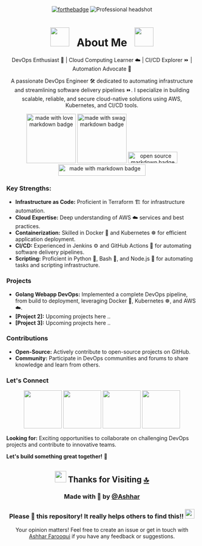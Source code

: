 <!---
ashharfarooqui/ashharfarooqui is a ✨ special ✨ repository because its `README.md` (this file) appears on your GitHub profile.
You can click the Preview link to take a look at your changes.
--->

<div align="center">
  
  [![forthebadge](https://forthebadge.com/images/badges/powered-by-coffee.svg)](https://forthebadge.com)
  <img src="https://media.licdn.com/dms/image/v2/D4D16AQHZk2jWl81QSQ/profile-displaybackgroundimage-shrink_350_1400/profile-displaybackgroundimage-shrink_350_1400/0/1724098890469?e=1730332800&v=beta&t=nc6dmQrNW0iIDy5EhZ-ydTVslvST2Co-NI3sMHe1qyg" alt="Professional headshot" /> 


# <img src="https://user-images.githubusercontent.com/74038190/213844263-a8897a51-32f4-4b3b-b5c2-e1528b89f6f3.png" width="50px" /> &nbsp; About Me &nbsp; <img src="https://user-images.githubusercontent.com/74038190/213844263-a8897a51-32f4-4b3b-b5c2-e1528b89f6f3.png" width="50px" />
  
<p>DevOps Enthusiast 🚀 | Cloud Computing Learner ☁️ | CI/CD Explorer ⏩ | Automation Advocate 🤖</p>

A passionate DevOps Engineer 🛠️ dedicated to automating infrastructure and streamlining software delivery pipelines ⏩. I specialize in building scalable, reliable, and secure cloud-native solutions using AWS, Kubernetes, and CI/CD tools. 

<img src="https://forthebadge.com/images/badges/built-with-love.svg" width="130" alt="made with love  markdown badge" >
<img src="https://forthebadge.com/images/badges/built-with-swag.svg" width="130" alt="made with swag markdown badge">
<img src="https://forthebadge.com/images/badges/open-source.svg" width="130" height="30" alt="open source  markdown badge">
<br><img src="https://forthebadge.com/images/badges/made-with-markdown.svg" width="230" height="30" alt="made with markdown badge">
</div>

### Key Strengths:

* **Infrastructure as Code:** Proficient in Terraform 🏗️ for infrastructure automation.
* **Cloud Expertise:** Deep understanding of AWS ☁️ services and best practices.
* **Containerization:** Skilled in Docker 🐳 and Kubernetes ☸️ for efficient application deployment.
* **CI/CD:** Experienced in Jenkins ⚙️ and GitHub Actions 🚀 for automating software delivery pipelines.
* **Scripting:** Proficient in Python 🐍, Bash 🐚, and Node.js 🐢 for automating tasks and scripting infrastructure.

### Projects

* **Golang Webapp DevOps:** Implemented a complete DevOps pipeline, from build to deployment, leveraging Docker 🐳, Kubernetes ☸️, and AWS ☁️.
* **[Project 2]:** Upcoming projects here ..
* **[Project 3]:** Upcoming projects here ..

### Contributions

* **Open-Source:** Actively contribute to open-source projects on GitHub.
* **Community:** Participate in DevOps communities and forums to share knowledge and learn from others.

<!-- ### Certifications

* **[Certification 1]:** List any relevant certifications, such as AWS Certified DevOps Engineer.
* **[Certification 2]:** List any other certifications that demonstrate your expertise.
-->

### Let's Connect

<div align="center">
  <a href="https://mastodon.social/@ashharfarooqui"><img src="https://cdn.iconscout.com/icon/free/png-512/free-mastodon-logo-icon-download-in-svg-png-gif-file-formats--technology-social-media-company-brand-vol-4-pack-logos-icons-2944983.png?f=webp&w=256" width="100"></a> 
  <a href="https://x.com/ashhar_farooqui"><img src="https://user-images.githubusercontent.com/74038190/235294011-b8074c31-9097-4a65-a594-4151b58743a8.gif" width="100"></a>
  <a href="https://www.linkedin.com/in/ashhar-farooqui/"><img src="https://user-images.githubusercontent.com/74038190/235294012-0a55e343-37ad-4b0f-924f-c8431d9d2483.gif" width="100"></a>
  <a href="https://instagram.com/_ashharfarooqui/"><img src="https://user-images.githubusercontent.com/74038190/235294013-a33e5c43-a01c-43f6-b44d-a406d8b4ab75.gif" width="100"></a>
</div>

**Looking for:** Exciting opportunities to collaborate on challenging DevOps projects and contribute to innovative teams.

**Let's build something great together!** 🤝

<!--- ------------------------------------------------------------------------------------------------------------------------------------------------------ -->
<!--- -- Thanks For Visiting ❤️--------------------------------------------------------------------------------------------------------------------------- -->
<!--- ------------------------------------------------------------------------------------------------------------------------------------------------------ -->
<div align="center">
  
  ## <img src="https://user-images.githubusercontent.com/74038190/216122041-518ac897-8d92-4c6b-9b3f-ca01dcaf38ee.png" width="30" /> Thanks for Visiting [🔝](#--gifs-for-readme--)
  
  ### Made with 💜 by [@Ashhar](https://www.linkedin.com/in/ashhar-farooqui/)
  
  ### Please 🌟 this repository! It really helps others to find this!!  <img src="https://user-images.githubusercontent.com/74038190/216125640-2783ebd5-e63e-4ed1-b491-627a40b24850.png" width="25" />

  Your opinion matters! Feel free to create an issue or get in touch with [Ashhar Farooqui](https://github.com/ashharfarooqui) if you have any feedback or suggestions.
  
</div>
